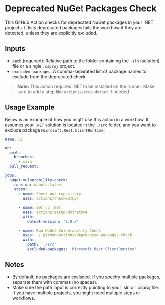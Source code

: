 # Deprecated NuGet Packages Check

This GitHub Action checks for deprecated NuGet packages in your .NET projects. It lists deprecated packages fails the workflow if they are detected, unless they are explicitly excluded.

## Inputs

- `path` (required): Relative path to the folder containing the `.sln` (solution) file or a single `.csproj` project.
- `excluded-packages`: A comma-separated list of package names to exclude from the deprecated check.

> **Note:** This action requires .NET to be installed on the runner. Make sure to add a step like `actions/setup-dotnet` if needed.


## Usage Example

Below is an example of how you might use this action in a workflow. It assumes your `.NET` solution is located in the `./src` folder, and you want to exclude package `Microsoft.Rest.ClientRuntime`:

```yaml
name: CI

on:
  push:
    branches:
      - main
  pull_request:

jobs:
  nuget-vulnerability-check:
    runs-on: ubuntu-latest
    steps:
      - name: Check out repository
        uses: actions/checkout@v4

      - name: Set up .NET
        uses: actions/setup-dotnet@v4
        with:
          dotnet-version: '8.0.x'

      - name: Run NuGet Vulnerability Check
        uses: ./.github/actions/deprecated-packages-check
        with:
          path: './src'
          excluded-packages: 'Microsoft.Rest.ClientRuntime'
```

## Notes
- By default, no packages are excluded. If you specify multiple packages, separate them with commas (no spaces).
- Make sure the path input is correctly pointing to your .sln or .csproj file. If you have multiple projects, you might need multiple steps or workflows.
